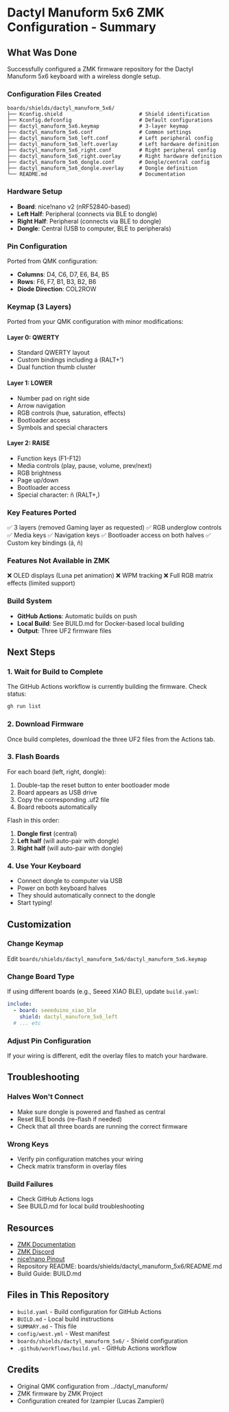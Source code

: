 # Dactyl Manuform 5x6 ZMK Configuration - Summary

## What Was Done

Successfully configured a ZMK firmware repository for the Dactyl Manuform 5x6 keyboard with a wireless dongle setup.

### Configuration Files Created

```
boards/shields/dactyl_manuform_5x6/
├── Kconfig.shield                         # Shield identification
├── Kconfig.defconfig                      # Default configurations
├── dactyl_manuform_5x6.keymap             # 3-layer keymap
├── dactyl_manuform_5x6.conf               # Common settings
├── dactyl_manuform_5x6_left.conf          # Left peripheral config
├── dactyl_manuform_5x6_left.overlay       # Left hardware definition
├── dactyl_manuform_5x6_right.conf         # Right peripheral config
├── dactyl_manuform_5x6_right.overlay      # Right hardware definition
├── dactyl_manuform_5x6_dongle.conf        # Dongle/central config
├── dactyl_manuform_5x6_dongle.overlay     # Dongle definition
└── README.md                              # Documentation
```

### Hardware Setup

- **Board**: nice!nano v2 (nRF52840-based)
- **Left Half**: Peripheral (connects via BLE to dongle)
- **Right Half**: Peripheral (connects via BLE to dongle)
- **Dongle**: Central (USB to computer, BLE to peripherals)

### Pin Configuration

Ported from QMK configuration:
- **Columns**: D4, C6, D7, E6, B4, B5
- **Rows**: F6, F7, B1, B3, B2, B6
- **Diode Direction**: COL2ROW

### Keymap (3 Layers)

Ported from your QMK configuration with minor modifications:

#### Layer 0: QWERTY
- Standard QWERTY layout
- Custom bindings including á (RALT+')
- Dual function thumb cluster

#### Layer 1: LOWER
- Number pad on right side
- Arrow navigation
- RGB controls (hue, saturation, effects)
- Bootloader access
- Symbols and special characters

#### Layer 2: RAISE
- Function keys (F1-F12)
- Media controls (play, pause, volume, prev/next)
- RGB brightness
- Page up/down
- Bootloader access
- Special character: ñ (RALT+,)

### Key Features Ported

✅ 3 layers (removed Gaming layer as requested)
✅ RGB underglow controls
✅ Media keys
✅ Navigation keys
✅ Bootloader access on both halves
✅ Custom key bindings (á, ñ)

### Features Not Available in ZMK

❌ OLED displays (Luna pet animation)
❌ WPM tracking
❌ Full RGB matrix effects (limited support)

### Build System

- **GitHub Actions**: Automatic builds on push
- **Local Build**: See BUILD.md for Docker-based local building
- **Output**: Three UF2 firmware files

## Next Steps

### 1. Wait for Build to Complete

The GitHub Actions workflow is currently building the firmware. Check status:

```bash
gh run list
```

### 2. Download Firmware

Once build completes, download the three UF2 files from the Actions tab.

### 3. Flash Boards

For each board (left, right, dongle):
1. Double-tap the reset button to enter bootloader mode
2. Board appears as USB drive
3. Copy the corresponding .uf2 file
4. Board reboots automatically

Flash in this order:
1. **Dongle first** (central)
2. **Left half** (will auto-pair with dongle)
3. **Right half** (will auto-pair with dongle)

### 4. Use Your Keyboard

- Connect dongle to computer via USB
- Power on both keyboard halves
- They should automatically connect to the dongle
- Start typing!

## Customization

### Change Keymap

Edit `boards/shields/dactyl_manuform_5x6/dactyl_manuform_5x6.keymap`

### Change Board Type

If using different boards (e.g., Seeed XIAO BLE), update `build.yaml`:

```yaml
include:
  - board: seeeduino_xiao_ble
    shield: dactyl_manuform_5x6_left
  # ... etc
```

### Adjust Pin Configuration

If your wiring is different, edit the overlay files to match your hardware.

## Troubleshooting

### Halves Won't Connect
- Make sure dongle is powered and flashed as central
- Reset BLE bonds (re-flash if needed)
- Check that all three boards are running the correct firmware

### Wrong Keys
- Verify pin configuration matches your wiring
- Check matrix transform in overlay files

### Build Failures
- Check GitHub Actions logs
- See BUILD.md for local build troubleshooting

## Resources

- [ZMK Documentation](https://zmk.dev)
- [ZMK Discord](https://zmk.dev/community/discord/invite)
- [nice!nano Pinout](https://nicekeyboards.com/docs/nice-nano/pinout-schematic)
- Repository README: boards/shields/dactyl_manuform_5x6/README.md
- Build Guide: BUILD.md

## Files in This Repository

- `build.yaml` - Build configuration for GitHub Actions
- `BUILD.md` - Local build instructions
- `SUMMARY.md` - This file
- `config/west.yml` - West manifest
- `boards/shields/dactyl_manuform_5x6/` - Shield configuration
- `.github/workflows/build.yml` - GitHub Actions workflow

## Credits

- Original QMK configuration from ../dactyl_manuform/
- ZMK firmware by ZMK Project
- Configuration created for lzampier (Lucas Zampieri)
